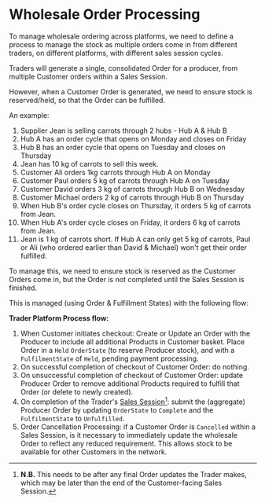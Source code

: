 # Wholesale Order Processing

To manage wholesale ordering across platforms, we need to define a process to manage the stock as multiple orders come in from different traders, on different platforms, with different sales session cycles.

Traders will generate a single, consolidated Order for a producer, from multiple Customer orders within a Sales Session.

However, when a Customer Order is generated, we need to ensure stock is reserved/held, so that the Order can be fulfilled.

An example:

1. Supplier Jean is selling carrots through 2 hubs - Hub A & Hub B
2. Hub A has an order cycle that opens on Monday and closes on Friday
3. Hub B has an order cycle that opens on Tuesday and closes on Thursday
4. Jean has 10 kg of carrots to sell this week.
5. Customer Ali orders 1kg carrots through Hub A on Monday
6. Customer Paul orders 5 kg of carrots through Hub A on Tuesday
7. Customer David orders 3 kg of carrots through Hub B on Wednesday
8. Customer Michael orders 2 kg of carrots through Hub B on Thursday
9. When Hub B's order cycle closes on Thursday, it orders 5 kg of carrots from Jean.
10. When Hub A's order cycle closes on Friday, it orders 6 kg of carrots from Jean.
11. Jean is 1 kg of carrots short. If Hub A can only get 5 kg of carrots, Paul or Ali (who ordered earlier than David & Michael) won't get their order fulfilled.

To manage this, we need to ensure stock is reserved as the Customer Orders come in, but the Order is not completed until the Sales Session is finished.

This is managed (using Order & Fulfillment States) with the following flow:

**Trader Platform Process flow:**

1. When Customer initiates checkout: Create or Update an Order with the Producer to include all additional Products in Customer basket. Place Order in a `Held` `OrderState` (to reserve Producer stock), and with a `FulfilmentState` of `Held`, pending payment processing.
2. On successful completion of checkout of Customer Order: do nothing.
3. On unsuccessful completion of checkout of Customer Order: update Producer Order to remove additional Products required to fulfill that Order (or delete to newly created).
4. On completion of the Trader's [Sales Session](#user-content-fn-1)[^1]: submit the (aggregate) Producer Order by updating `OrderState` to `Complete` and the `FulfilmentState` to `Unfulfilled`.
5. Order Cancellation Processing: if a Customer Order is `Cancelled` within a Sales Session, is it necessary to immediately update the wholesale Order to reflect any reduced requirement. This allows stock to be available for other Customers in the network.



[^1]: **N.B.** This needs to be after any final Order updates the Trader makes, which may be later than the end of the Customer-facing Sales Session.
